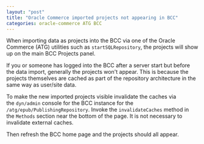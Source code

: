 ```yaml
---
layout: "post"
title: "Oracle Commerce imported projects not appearing in BCC"
categories: oracle-commerce ATG BCC
---
```


When importing data as projects into the BCC via one of the Oracle Commerce (ATG) utilities such as `startSQLRepository`, the projects will show up on the main BCC Projects panel.

If you or someone has logged into the BCC after a server start but before the data import, generally the projects won't appear. This is because the projects themselves are cached as part of the repository architecture in the same way as user/site data.

To make the new imported projects visible invalidate the caches via the `dyn/admin` console for the BCC instance for the `/atg/epub/PublishingRepository`. Invoke the `invalidateCaches` method in the `Methods` section near the bottom of the page. It is not necessary to invalidate external caches.

Then refresh the BCC home page and the projects should all appear.
